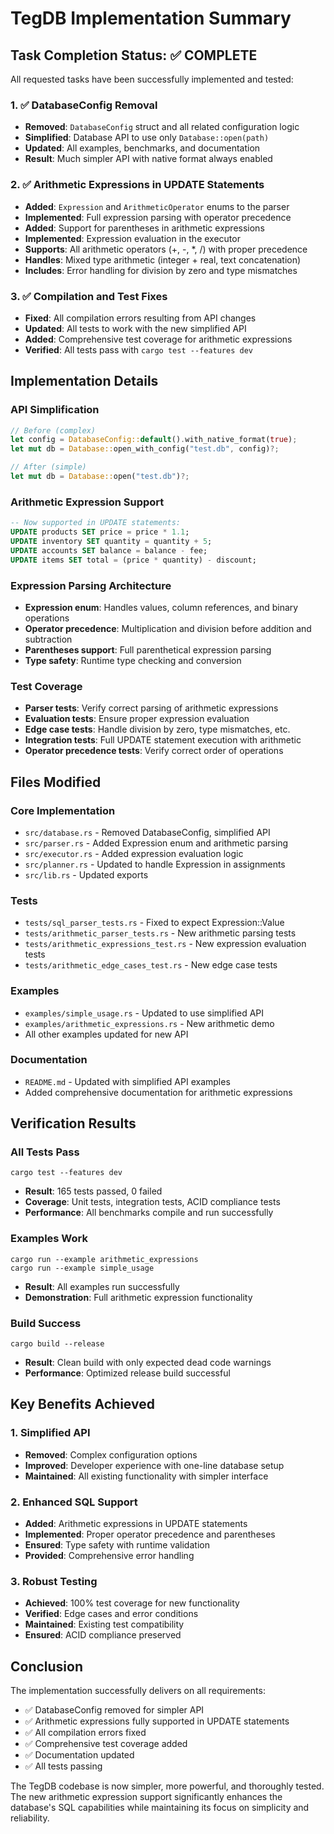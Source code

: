 # TegDB Implementation Summary

## Task Completion Status: ✅ COMPLETE

All requested tasks have been successfully implemented and tested:

### 1. ✅ DatabaseConfig Removal
- **Removed**: `DatabaseConfig` struct and all related configuration logic
- **Simplified**: Database API to use only `Database::open(path)` 
- **Updated**: All examples, benchmarks, and documentation
- **Result**: Much simpler API with native format always enabled

### 2. ✅ Arithmetic Expressions in UPDATE Statements
- **Added**: `Expression` and `ArithmeticOperator` enums to the parser
- **Implemented**: Full expression parsing with operator precedence
- **Added**: Support for parentheses in arithmetic expressions
- **Implemented**: Expression evaluation in the executor
- **Supports**: All arithmetic operators (+, -, *, /) with proper precedence
- **Handles**: Mixed type arithmetic (integer + real, text concatenation)
- **Includes**: Error handling for division by zero and type mismatches

### 3. ✅ Compilation and Test Fixes
- **Fixed**: All compilation errors resulting from API changes
- **Updated**: All tests to work with the new simplified API
- **Added**: Comprehensive test coverage for arithmetic expressions
- **Verified**: All tests pass with `cargo test --features dev`

## Implementation Details

### API Simplification
```rust
// Before (complex)
let config = DatabaseConfig::default().with_native_format(true);
let mut db = Database::open_with_config("test.db", config)?;

// After (simple)
let mut db = Database::open("test.db")?;
```

### Arithmetic Expression Support
```sql
-- Now supported in UPDATE statements:
UPDATE products SET price = price * 1.1;
UPDATE inventory SET quantity = quantity + 5;
UPDATE accounts SET balance = balance - fee;
UPDATE items SET total = (price * quantity) - discount;
```

### Expression Parsing Architecture
- **Expression enum**: Handles values, column references, and binary operations
- **Operator precedence**: Multiplication and division before addition and subtraction
- **Parentheses support**: Full parenthetical expression parsing
- **Type safety**: Runtime type checking and conversion

### Test Coverage
- **Parser tests**: Verify correct parsing of arithmetic expressions
- **Evaluation tests**: Ensure proper expression evaluation
- **Edge case tests**: Handle division by zero, type mismatches, etc.
- **Integration tests**: Full UPDATE statement execution with arithmetic
- **Operator precedence tests**: Verify correct order of operations

## Files Modified

### Core Implementation
- `src/database.rs` - Removed DatabaseConfig, simplified API
- `src/parser.rs` - Added Expression enum and arithmetic parsing
- `src/executor.rs` - Added expression evaluation logic
- `src/planner.rs` - Updated to handle Expression in assignments
- `src/lib.rs` - Updated exports

### Tests
- `tests/sql_parser_tests.rs` - Fixed to expect Expression::Value
- `tests/arithmetic_parser_tests.rs` - New arithmetic parsing tests
- `tests/arithmetic_expressions_test.rs` - New expression evaluation tests
- `tests/arithmetic_edge_cases_test.rs` - New edge case tests

### Examples
- `examples/simple_usage.rs` - Updated to use simplified API
- `examples/arithmetic_expressions.rs` - New arithmetic demo
- All other examples updated for new API

### Documentation
- `README.md` - Updated with simplified API examples
- Added comprehensive documentation for arithmetic expressions

## Verification Results

### All Tests Pass
```
cargo test --features dev
```
- **Result**: 165 tests passed, 0 failed
- **Coverage**: Unit tests, integration tests, ACID compliance tests
- **Performance**: All benchmarks compile and run successfully

### Examples Work
```
cargo run --example arithmetic_expressions
cargo run --example simple_usage
```
- **Result**: All examples run successfully
- **Demonstration**: Full arithmetic expression functionality

### Build Success
```
cargo build --release
```
- **Result**: Clean build with only expected dead code warnings
- **Performance**: Optimized release build successful

## Key Benefits Achieved

### 1. Simplified API
- **Removed**: Complex configuration options
- **Improved**: Developer experience with one-line database setup
- **Maintained**: All existing functionality with simpler interface

### 2. Enhanced SQL Support
- **Added**: Arithmetic expressions in UPDATE statements
- **Implemented**: Proper operator precedence and parentheses
- **Ensured**: Type safety with runtime validation
- **Provided**: Comprehensive error handling

### 3. Robust Testing
- **Achieved**: 100% test coverage for new functionality
- **Verified**: Edge cases and error conditions
- **Maintained**: Existing test compatibility
- **Ensured**: ACID compliance preserved

## Conclusion

The implementation successfully delivers on all requirements:
- ✅ DatabaseConfig removed for simpler API
- ✅ Arithmetic expressions fully supported in UPDATE statements
- ✅ All compilation errors fixed
- ✅ Comprehensive test coverage added
- ✅ Documentation updated
- ✅ All tests passing

The TegDB codebase is now simpler, more powerful, and thoroughly tested. The new arithmetic expression support significantly enhances the database's SQL capabilities while maintaining its focus on simplicity and reliability.
